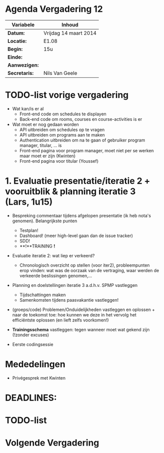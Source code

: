 # Agenda Vergadering 12

Variabele				  |Inhoud
---			    		  |---
**Datum:**        |Vrijdag 14 maart 2014
**Locatie:**      |E1.08
**Begin:**        |15u
**Einde:**        |
**Aanwezigen:**   |
**Secretaris:**   |Nils Van Geele


# TODO-list vorige vergadering
- Wat kan/is er al
  - Front-end code om schedules te displayen
  - Back-end code om rooms, courses en course-activities is er
- Wat moet er nog gedaan worden
  - API uitbreiden om schedules op te vragen
  - API uitbreiden om programs aan te maken
  - Authentication uitbreiden om na te gaan of gebruiker program manager, titular, ... is
  - Front-end pagina voor program manager, moet niet per se werken maar moet er zijn (Kwinten)
  - Front-end pagina voor titular (Youssef)


# 1. Evaluatie presentatie/iteratie 2 + vooruitblik & planning iteratie 3 (Lars, 1u15)
- Bespreking commentaar tijdens afgelopen presentatie (ik heb nota's genomen). Belangrijkste punten
  - Testplan!
  - Dashboard! (meer high-level gaan dan de issue tracker)
  - SDD!
  - **!**TRAINING **!**
- Evaluatie iteratie 2: wat liep er verkeerd?
  - Chronologisch overzicht op stellen (voor iter2), probleempunten erop vinden: wat was de oorzaak van de vertraging, waar werden de verkeerde beslissingen genomen,...

- Planning en doelstellingen iteratie 3 a.d.h.v. SPMP vastleggen
  - Tijdschattingen maken
  - Samenkomsten tijdens paasvakantie vastleggen!
  
- (groeps/code) Problemen/Onduidelijkheden vastleggen en oplossen + naar de toekomst toe: hoe kunnen we deze in het vervolg het efficiëntste oplossen (en lieft zelfs voorkomen!)

- **Trainingsschema** vastleggen: tegen wanneer moet wat gekend zijn (!zonder excuses)

- Eerste codingsessie




# Mededelingen
* Privégesprek met Kwinten


# DEADLINES:


# TODO-list


# Volgende Vergadering


